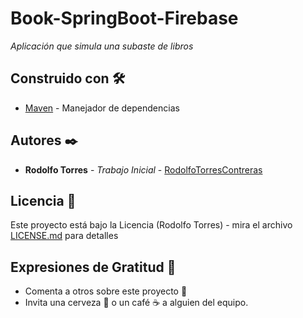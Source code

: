 # Book-SpringBoot-Firebase


_Aplicación que simula una subaste de libros_




## Construido con 🛠️


* [Maven](https://maven.apache.org/) - Manejador de dependencias




## Autores ✒️


* **Rodolfo Torres** - *Trabajo Inicial* - [RodolfoTorresContreras](https://github.com/RodolfoTorresContreras)




## Licencia 📄

Este proyecto está bajo la Licencia (Rodolfo Torres) - mira el archivo [LICENSE.md](LICENSE.md) para detalles

## Expresiones de Gratitud 🎁

* Comenta a otros sobre este proyecto 📢
* Invita una cerveza 🍺 o un café ☕ a alguien del equipo. 


